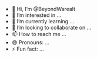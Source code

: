 - 👋 Hi, I’m @BeyondWarealt
- 👀 I’m interested in ...
- 🌱 I’m currently learning ...
- 💞️ I’m looking to collaborate on ...
- 📫 How to reach me ...
- 😄 Pronouns: ...
- ⚡ Fun fact: ...

<!---
BeyondWarealt/BeyondWarealt is a ✨ special ✨ repository because its `README.md` (this file) appears on your GitHub profile.
You can click the Preview link to take a look at your changes.
--->
